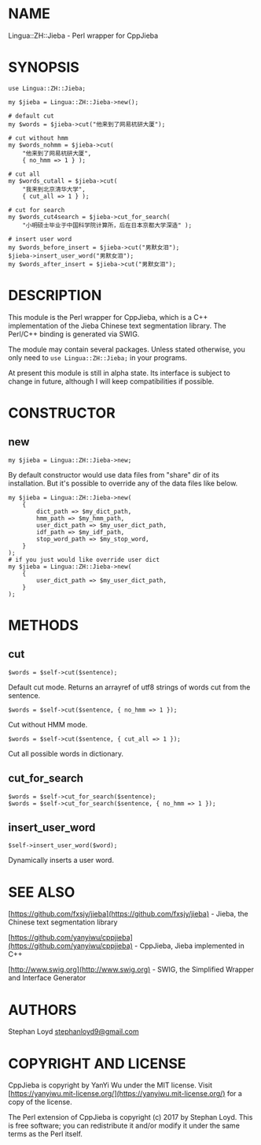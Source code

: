 # NAME

Lingua::ZH::Jieba - Perl wrapper for CppJieba

# SYNOPSIS

    use Lingua::ZH::Jieba;
    
    my $jieba = Lingua::ZH::Jieba->new();

    # default cut
    my $words = $jieba->cut("他来到了网易杭研大厦");

    # cut without hmm
    my $words_nohmm = $jieba->cut(
        "他来到了网易杭研大厦",
        { no_hmm => 1 } );

    # cut all
    my $words_cutall = $jieba->cut(
        "我来到北京清华大学",
        { cut_all => 1 } );

    # cut for search
    my $words_cut4search = $jieba->cut_for_search(
        "小明硕士毕业于中国科学院计算所，后在日本京都大学深造" );

    # insert user word
    my $words_before_insert = $jieba->cut("男默女泪");
    $jieba->insert_user_word("男默女泪");
    my $words_after_insert = $jieba->cut("男默女泪");

# DESCRIPTION

This module is the Perl wrapper for CppJieba, which is a C++ implementation of
the Jieba Chinese text segmentation library. The Perl/C++ binding is generated
via SWIG. 

The module may contain several packages. Unless stated otherwise, you only
need to `use Lingua::ZH::Jieba;` in your programs.

At present this module is still in alpha state. Its interface is subject to
change in future, although I will keep compatibilities if possible.

# CONSTRUCTOR

## new

    my $jieba = Lingua::ZH::Jieba->new;

By default constructor would use data files from "share" dir of its
installation. But it's possible to override any of the data files like below.

    my $jieba = Lingua::ZH::Jieba->new(
        {
            dict_path => $my_dict_path,
            hmm_path => $my_hmm_path,
            user_dict_path => $my_user_dict_path,
            idf_path => $my_idf_path,
            stop_word_path => $my_stop_word,
        }
    );
    # if you just would like override user dict 
    my $jieba = Lingua::ZH::Jieba->new(
        {
            user_dict_path => $my_user_dict_path,
        }
    );

# METHODS

## cut

    $words = $self->cut($sentence);

Default cut mode. Returns an arrayref of utf8 strings of words cut from
the sentence.

    $words = $self->cut($sentence, { no_hmm => 1 });

Cut without HMM mode.

    $words = $self->cut($sentence, { cut_all => 1 });

Cut all possible words in dictionary.

## cut\_for\_search

    $words = $self->cut_for_search($sentence);
    $words = $self->cut_for_search($sentence, { no_hmm => 1 });

## insert\_user\_word

    $self->insert_user_word($word);

Dynamically inserts a user word.

# SEE ALSO

[https://github.com/fxsjy/jieba](https://github.com/fxsjy/jieba) - Jieba, the Chinese text segmentation
library

[https://github.com/yanyiwu/cppjieba](https://github.com/yanyiwu/cppjieba) - CppJieba, Jieba implemented in C++

[http://www.swig.org](http://www.swig.org) - SWIG, the Simplified Wrapper and Interface Generator

# AUTHORS

Stephan Loyd <stephanloyd9@gmail.com>

# COPYRIGHT AND LICENSE

CppJieba is copyright by YanYi Wu under the MIT license. Visit
[https://yanyiwu.mit-license.org/](https://yanyiwu.mit-license.org/) for a copy of the license.

The Perl extension of CppJieba is copyright (c) 2017 by Stephan Loyd.
This is free software; you can redistribute it and/or modify it under the
same terms as the Perl itself.
